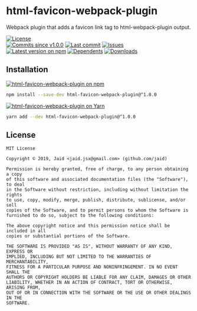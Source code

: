 # html-favicon-webpack-plugin


Webpack plugin that adds a favicon link tag to html-webpack-plugin output.

<a href="https://raw.githubusercontent.com/Jaid/html-favicon-webpack-plugin/master/license.txt"><img src="https://img.shields.io/github/license/Jaid/html-favicon-webpack-plugin?style=flat-square&color=success" alt="License"/></a>  
<a href="https://github.com/Jaid/html-favicon-webpack-plugin/commits"><img src="https://img.shields.io/github/commits-since/Jaid/html-favicon-webpack-plugin/v1.0.0?style=flat-square&logo=github&color=success" alt="Commits since v1.0.0"/></a> <a href="https://github.com/Jaid/html-favicon-webpack-plugin/commits"><img src="https://img.shields.io/github/last-commit/Jaid/html-favicon-webpack-plugin?style=flat-square&logo=github&color=red" alt="Last commit"/></a> <a href="https://github.com/Jaid/html-favicon-webpack-plugin/issues"><img src="https://img.shields.io/github/issues/Jaid/html-favicon-webpack-plugin?style=flat-square&logo=github&color=red" alt="Issues"/></a>  
<a href="https://npmjs.com/package/html-favicon-webpack-plugin"><img src="https://img.shields.io/npm/v/html-favicon-webpack-plugin?style=flat-square&logo=npm&label=latest%20version&color=success" alt="Latest version on npm"/></a> <a href="https://github.com/Jaid/html-favicon-webpack-plugin/network/dependents"><img src="https://img.shields.io/librariesio/dependents/npm/html-favicon-webpack-plugin?style=flat-square&logo=npm&color=red" alt="Dependents"/></a> <a href="https://npmjs.com/package/html-favicon-webpack-plugin"><img src="https://img.shields.io/npm/dm/html-favicon-webpack-plugin?style=flat-square&logo=npm&color=red" alt="Downloads"/></a>

## Installation
<a href="https://npmjs.com/package/html-favicon-webpack-plugin"><img src="https://img.shields.io/badge/npm-html--favicon--webpack--plugin-C23039?style=flat-square&logo=npm" alt="html-favicon-webpack-plugin on npm"/></a>
```bash
npm install --save-dev html-favicon-webpack-plugin@^1.0.0
```
<a href="https://yarnpkg.com/package/html-favicon-webpack-plugin"><img src="https://img.shields.io/badge/Yarn-html--favicon--webpack--plugin-2F8CB7?style=flat-square&logo=yarn&logoColor=white" alt="html-favicon-webpack-plugin on Yarn"/></a>
```bash
yarn add --dev html-favicon-webpack-plugin@^1.0.0
```





## License
```text
MIT License

Copyright © 2019, Jaid <jaid.jsx@gmail.com> (github.com/jaid)

Permission is hereby granted, free of charge, to any person obtaining a copy
of this software and associated documentation files (the "Software"), to deal
in the Software without restriction, including without limitation the rights
to use, copy, modify, merge, publish, distribute, sublicense, and/or sell
copies of the Software, and to permit persons to whom the Software is
furnished to do so, subject to the following conditions:

The above copyright notice and this permission notice shall be included in all
copies or substantial portions of the Software.

THE SOFTWARE IS PROVIDED "AS IS", WITHOUT WARRANTY OF ANY KIND, EXPRESS OR
IMPLIED, INCLUDING BUT NOT LIMITED TO THE WARRANTIES OF MERCHANTABILITY,
FITNESS FOR A PARTICULAR PURPOSE AND NONINFRINGEMENT. IN NO EVENT SHALL THE
AUTHORS OR COPYRIGHT HOLDERS BE LIABLE FOR ANY CLAIM, DAMAGES OR OTHER
LIABILITY, WHETHER IN AN ACTION OF CONTRACT, TORT OR OTHERWISE, ARISING FROM,
OUT OF OR IN CONNECTION WITH THE SOFTWARE OR THE USE OR OTHER DEALINGS IN THE
SOFTWARE.
```
